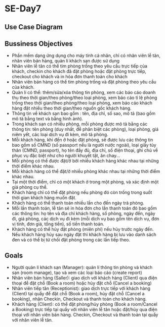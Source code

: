 # SE-Day7
## Use Case Diagram


## Bussiness Objectives
-	Phần mềm dạng ứng dụng cho máy tính cá nhân, chỉ có nhân viên lễ tân, nhân viên bán hàng, quản lí khách sạn được sử dụng
-	Nhân viên lễ tân có thể tìm phòng trống theo yêu cầu trực tiếp của khách, checkin cho khách đã đặt phòng hoặc đặt phòng trực tiếp, checkout cho khách và in hóa đơn thanh toán cho khách
-	Nhân viên bán hàng có thể tìm phòng trống và đặt phòng theo yêu cầu của khách.
-	Quản lí có thể: thêm/sửa/xóa thông tin phòng, xem các báo cáo doanh thu theo thời gian/theo phòng/theo loại phòng, xem báo cáo tỉ lệ phòng trống theo thời gian/theo phòng/theo loại phòng, xem báo cáo khách hàng đặt nhiều theo thời gian/theo nguồn gốc khách hàng.
-	Thông tin về khách sạn bao gồm : tên, địa chỉ, số sao, mô tả (bao gồm mô tả bằng text và bằng hình ảnh).
-	Trong khách sạn có nhiều phòng, mỗi phòng được mô tả bằng các thông tin: tên phòng (duy nhất, để phân biệt các phòng), loại phòng, giá niêm yết, các loại dịch vụ đi kèm, mô tả phòng.
-	Mỗi khách hàng, khi đến ở hoặc đặt phòng, sẽ được lưu các thông tin bao gồm số CMND (số passport nếu là người nước ngoài), loại giấy tùy thân (CMND, passport), họ tên đầy đủ, địa chỉ, số điện thoại, ghi chú về phục vụ đặc biệt như cho người khuyết tật, ăn chay...
-	Mỗi phòng có thể được đặt/ở bởi nhiều khách hàng khác nhau tại những thời điểm khác nhau.
-	Mỗi khách hàng có thể đặt/ở nhiều phòng khác nhau tại những thời điểm khác nhau.
-	Tại một thời điểm, chỉ có một khách ở trong một phòng, và xác định một giá phòng cụ thể.
-	Khách hàng chỉ có thể đặt phòng nếu phòng đó còn trống trong suốt thời gian khách hàng muốn đặt.
-	Khách hàng có thể thanh toán nhiều lần cho đến ngày trả phòng.
-	Mỗi lần thanh toán, lễ tân sẽ in hóa đơn cho lần thanh toán đó bao gồm các thông tin: họ tên và địa chỉ khách hàng, số phòng, ngày đến, ngày đi, giá phòng, các dịch vụ đi kèm (mỗi dịch vụ bao gồm tên dịch vụ, đơn vị tính, đơn giá, tổng tiền), số tiền thanh toán.
-	Khách hàng có thể hủy đặt phòng (miên phí) nếu hủy trước ngày đến. Nếu khách hàng hủy sau ngày đặt thì khách hàng bị lưu vào danh sách đen và có thể bị từ chối đặt phòng trong các lần tiếp theo.

## Goals
-	Người quản lí khách sạn (Manager): quản lí thông tin phòng và khách sạn (room manage), tạo và xem các loại báo cáo (create report)
-	Nhân viên bán hàng (Saller): giao dịch với khách hàng (Client) qua điện thoại để đặt chỗ (Book a room) hoặc hủy đặt chỗ (Cancel a booking)
-	Nhân viên tiếp tân (Receptionist): giao dịch trực tiếp với khách hàng (Client) tại quầy để đặt chỗ (Book a room), hủy đặt chỗ (Cancel a booking), nhận Checkin, Checkout và thanh toán cho khách hàng.
-	Khách hàng (Client): có thể đặt phòng/hủy phòng (Book a room/Cancel a Booking) trực tiếp tại quầy với nhân viên lễ tân hoặc đặt/hủy qua điện thoại với nhân viên bán hàng. Checkin, Checkout và thanh toán tại quầy với nhân viên lễ tân.



